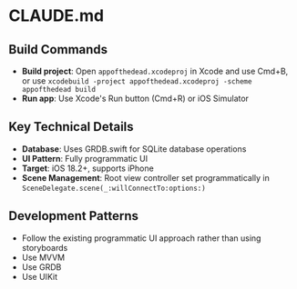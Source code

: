 # CLAUDE.md

## Build Commands

- **Build project**: Open `appofthedead.xcodeproj` in Xcode and use Cmd+B, or use `xcodebuild -project appofthedead.xcodeproj -scheme appofthedead build`
- **Run app**: Use Xcode's Run button (Cmd+R) or iOS Simulator

## Key Technical Details

- **Database**: Uses GRDB.swift for SQLite database operations
- **UI Pattern**: Fully programmatic UI
- **Target**: iOS 18.2+, supports iPhone
- **Scene Management**: Root view controller set programmatically in `SceneDelegate.scene(_:willConnectTo:options:)`

## Development Patterns

- Follow the existing programmatic UI approach rather than using storyboards
- Use MVVM
- Use GRDB
- Use UIKit
